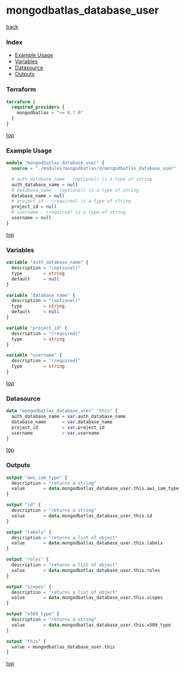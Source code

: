 # mongodbatlas_database_user

[back](../mongodbatlas.md)

### Index

- [Example Usage](#example-usage)
- [Variables](#variables)
- [Datasource](#datasource)
- [Outputs](#outputs)

### Terraform

```terraform
terraform {
  required_providers {
    mongodbatlas = ">= 0.7.0"
  }
}
```

[top](#index)

### Example Usage

```terraform
module "mongodbatlas_database_user" {
  source = "./modules/mongodbatlas/d/mongodbatlas_database_user"

  # auth_database_name - (optional) is a type of string
  auth_database_name = null
  # database_name - (optional) is a type of string
  database_name = null
  # project_id - (required) is a type of string
  project_id = null
  # username - (required) is a type of string
  username = null
}
```

[top](#index)

### Variables

```terraform
variable "auth_database_name" {
  description = "(optional)"
  type        = string
  default     = null
}

variable "database_name" {
  description = "(optional)"
  type        = string
  default     = null
}

variable "project_id" {
  description = "(required)"
  type        = string
}

variable "username" {
  description = "(required)"
  type        = string
}
```

[top](#index)

### Datasource

```terraform
data "mongodbatlas_database_user" "this" {
  auth_database_name = var.auth_database_name
  database_name      = var.database_name
  project_id         = var.project_id
  username           = var.username
}
```

[top](#index)

### Outputs

```terraform
output "aws_iam_type" {
  description = "returns a string"
  value       = data.mongodbatlas_database_user.this.aws_iam_type
}

output "id" {
  description = "returns a string"
  value       = data.mongodbatlas_database_user.this.id
}

output "labels" {
  description = "returns a list of object"
  value       = data.mongodbatlas_database_user.this.labels
}

output "roles" {
  description = "returns a list of object"
  value       = data.mongodbatlas_database_user.this.roles
}

output "scopes" {
  description = "returns a list of object"
  value       = data.mongodbatlas_database_user.this.scopes
}

output "x509_type" {
  description = "returns a string"
  value       = data.mongodbatlas_database_user.this.x509_type
}

output "this" {
  value = mongodbatlas_database_user.this
}
```

[top](#index)